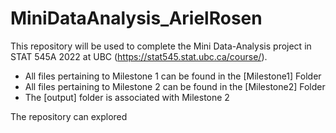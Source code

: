 # MiniDataAnalysis_ArielRosen
This repository will be used to complete the Mini Data-Analysis project in STAT 545A 2022 at UBC (https://stat545.stat.ubc.ca/course/). 
  - All files pertaining to Milestone 1 can be found in the [Milestone1] Folder
  - All files pertaining to Milestone 2 can be found in the [Milestone2] Folder
  - The [output] folder is associated with Milestone 2

The repository can explored 
